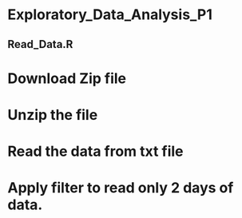 # Exploratory_Data_Analysis_P1

## Read_Data.R 
  # Download Zip file
  # Unzip the file
  # Read the data from txt file
  # Apply filter to read only 2 days of data.

##
